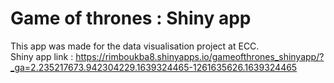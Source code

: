 # Game of thrones : Shiny app

This app was made for the data visualisation project at ECC. </br>
Shiny app link : https://rimboukba8.shinyapps.io/gameofthrones_shinyapp/?_ga=2.235217673.942304229.1639324465-1261635626.1639324465
